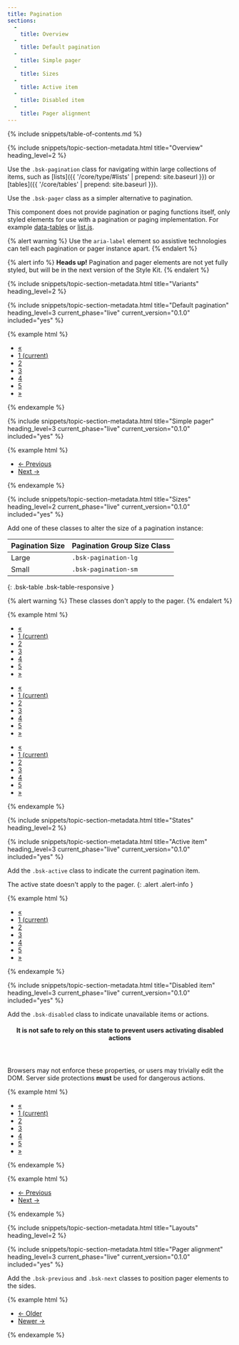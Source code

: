 ```yaml
---
title: Pagination
sections:
  -
    title: Overview
  -
    title: Default pagination
  -
    title: Simple pager
  -
    title: Sizes
  -
    title: Active item
  -
    title: Disabled item
  -
    title: Pager alignment
---
```


{% include snippets/table-of-contents.md %}

{% include snippets/topic-section-metadata.html
  title="Overview"
  heading_level=2
%}

Use the `.bsk-pagination` class for navigating within large collections of items, such as
[lists]({{ '/core/type/#lists' | prepend: site.baseurl }}) or [tables]({{ '/core/tables' | prepend: site.baseurl }}).

Use the `.bsk-pager` class as a simpler alternative to pagination.

This component does not provide pagination or paging functions itself, only styled elements for use with a pagination
or paging implementation. For example [data-tables](https://datatables.net) or [list.js](http://listjs.com).

{% alert warning %}
Use the `aria-label` element so assistive technologies can tell each pagination or pager instance apart.
{% endalert %}

{% alert info %}
**Heads up!** Pagination and pager elements are not yet fully styled, but will be in the next version of the Style Kit.
{% endalert %}

{% include snippets/topic-section-metadata.html
  title="Variants"
  heading_level=2
%}

{% include snippets/topic-section-metadata.html
  title="Default pagination"
  heading_level=3
  current_phase="live"
  current_version="0.1.0"
  included="yes"
%}

{% example html %}
<nav aria-label="pagination-example-1">
  <ul class="bsk-pagination">
    <li><a href="#" aria-label="Previous"><span aria-hidden="true">&laquo;</span></a></li>
    <li class="bsk-active"><a href="#">1 <span class="bsk-sr-only">(current)</span></a></li>
    <li><a href="#">2</a></li>
    <li><a href="#">3</a></li>
    <li><a href="#">4</a></li>
    <li><a href="#">5</a></li>
    <li><a href="#" aria-label="Next"><span aria-hidden="true">&raquo;</span></a></li>
  </ul>
</nav>
{% endexample %}

{% include snippets/topic-section-metadata.html
  title="Simple pager"
  heading_level=3
  current_phase="live"
  current_version="0.1.0"
  included="yes"
%}

{% example html %}
<nav aria-label="pager-example-1">
  <ul class="bsk-pager">
    <li><a href="#"><span aria-hidden="true">&larr;</span> Previous</a></li>
    <li><a href="#">Next <span aria-hidden="true">&rarr;</span></a></li>
  </ul>
</nav>
{% endexample %}

{% include snippets/topic-section-metadata.html
  title="Sizes"
  heading_level=2
  current_phase="live"
  current_version="0.1.0"
  included="yes"
%}

Add one of these classes to alter the size of a pagination instance:

| Pagination Size | Pagination Group Size Class |
| --------------- | --------------------------- |
| Large           | `.bsk-pagination-lg`        |
| Small           | `.bsk-pagination-sm`        |
{: .bsk-table .bsk-table-responsive }

{% alert warning %}
These classes don't apply to the pager.
{% endalert %}

{% example html %}
<nav aria-label="pagination-example-2">
  <ul class="bsk-pagination bsk-pagination-sm">
    <li><a href="#" aria-label="Previous"><span aria-hidden="true">&laquo;</span></a></li>
    <li><a href="#">1 <span class="bsk-sr-only">(current)</span></a></li>
    <li><a href="#">2</a></li>
    <li><a href="#">3</a></li>
    <li><a href="#">4</a></li>
    <li><a href="#">5</a></li>
    <li><a href="#" aria-label="Next"><span aria-hidden="true">&raquo;</span></a></li>
  </ul>
</nav>
<nav aria-label="pagination-example-3">
  <ul class="bsk-pagination">
    <li><a href="#" aria-label="Previous"><span aria-hidden="true">&laquo;</span></a></li>
    <li><a href="#">1 <span class="bsk-sr-only">(current)</span></a></li>
    <li><a href="#">2</a></li>
    <li><a href="#">3</a></li>
    <li><a href="#">4</a></li>
    <li><a href="#">5</a></li>
    <li><a href="#" aria-label="Next"><span aria-hidden="true">&raquo;</span></a></li>
  </ul>
</nav>
<nav aria-label="pagination-example-4">
  <ul class="bsk-pagination bsk-pagination-lg">
    <li><a href="#" aria-label="Previous"><span aria-hidden="true">&laquo;</span></a></li>
    <li><a href="#">1 <span class="bsk-sr-only">(current)</span></a></li>
    <li><a href="#">2</a></li>
    <li><a href="#">3</a></li>
    <li><a href="#">4</a></li>
    <li><a href="#">5</a></li>
    <li><a href="#" aria-label="Next"><span aria-hidden="true">&raquo;</span></a></li>
  </ul>
</nav>
{% endexample %}

{% include snippets/topic-section-metadata.html
  title="States"
  heading_level=2
%}

{% include snippets/topic-section-metadata.html
  title="Active item"
  heading_level=3
  current_phase="live"
  current_version="0.1.0"
  included="yes"
%}

Add the `.bsk-active` class to indicate the current pagination item.

The active state doesn't apply to the pager.
{: .alert .alert-info }

{% example html %}
<nav aria-label="pagination-example-5">
  <ul class="bsk-pagination">
    <li><a href="#" aria-label="Previous"><span aria-hidden="true">&laquo;</span></a></li>
    <li class="bsk-active"><a href="#">1 <span class="bsk-sr-only">(current)</span></a></li>
    <li><a href="#">2</a></li>
    <li><a href="#">3</a></li>
    <li><a href="#">4</a></li>
    <li><a href="#">5</a></li>
    <li><a href="#" aria-label="Next"><span aria-hidden="true">&raquo;</span></a></li>
  </ul>
</nav>
{% endexample %}

{% include snippets/topic-section-metadata.html
  title="Disabled item"
  heading_level=3
  current_phase="live"
  current_version="0.1.0"
  included="yes"
%}

Add the `.bsk-disabled` class to indicate unavailable items or actions.

<div class="bsk-alert bsk-alert-solid bsk-alert-danger bsk-alert-block bsk-alert-icon">
  <header class="bsk-alert-heading">
    <h4><i class="fa fa-fw fa-exclamation-circle bsk-alert-icon"></i>
    It is not safe to rely on this state to prevent users activating disabled actions</h4>
  </header>
  <p>Browsers may not enforce these properties, or users may trivially edit the DOM. Server side protections
   <strong>must</strong> be used for dangerous actions.</p>
</div>

{% example html %}
<nav aria-label="pagination-example-6">
  <ul class="bsk-pagination">
    <li class="bsk-disabled"><a href="#" aria-label="Previous"><span aria-hidden="true">&laquo;</span></a></li>
    <li><a href="#">1 <span class="bsk-sr-only">(current)</span></a></li>
    <li><a href="#">2</a></li>
    <li><a href="#">3</a></li>
    <li><a href="#">4</a></li>
    <li><a href="#">5</a></li>
    <li><a href="#" aria-label="Next"><span aria-hidden="true">&raquo;</span></a></li>
  </ul>
</nav>
{% endexample %}

{% example html %}
<nav aria-label="pager-example-2">
  <ul class="bsk-pager">
    <li class="bsk-disabled"><a href="#"><span aria-hidden="true">&larr;</span> Previous</a></li>
    <li><a href="#">Next <span aria-hidden="true">&rarr;</span></a></li>
  </ul>
</nav>
{% endexample %}

{% include snippets/topic-section-metadata.html
  title="Layouts"
  heading_level=2
%}

{% include snippets/topic-section-metadata.html
  title="Pager alignment"
  heading_level=3
  current_phase="live"
  current_version="0.1.0"
  included="yes"
%}

Add the `.bsk-previous` and `.bsk-next` classes to position pager elements to the sides.

{% example html %}
<nav aria-label="pager-example-3">
  <ul class="bsk-pager">
    <li class="bsk-previous"><a href="#"><span aria-hidden="true">&larr;</span> Older</a></li>
    <li class="bsk-next"><a href="#">Newer <span aria-hidden="true">&rarr;</span></a></li>
  </ul>
</nav>
{% endexample %}
